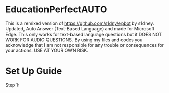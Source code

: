 # EducationPerfectAUTO
This is a remixed version of https://github.com/s1dny/epbot by s1dney. Updated, Auto Answer (Text-Based Language) and made for Microsoft Edge.
This only works for text-based language questions but it DOES NOT WORK FOR AUDIO QUESTIONS.
By using my files and codes you acknowledge that I am not responsible for any trouble or consequences for your actions. USE AT YOUR OWN RISK.

# Set Up Guide
Step 1:
